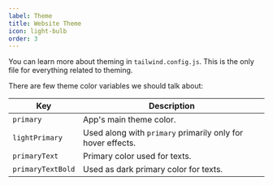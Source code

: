```yaml
---
label: Theme
title: Website Theme
icon: light-bulb
order: 3
---
```


You can learn more about theming in `tailwind.config.js`. This is the only file for everything related to theming. 

There are few theme color variables we should talk about:

Key | Description
--- | ---
`primary` | App's main theme color.
`lightPrimary` | Used along with `primary` primarily only for hover effects.
`primaryText` | Primary color used for texts.
`primaryTextBold` | Used as dark primary color for texts.

